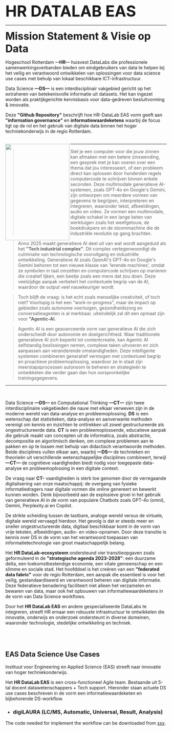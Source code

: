 <!--
https://docs.github.com/en/get-started/writing-on-github/getting-started-with-writing-and-formatting-on-github/basic-writing-and-formatting-syntax
-->


<font size="8"> **HR DATALAB EAS**</font>

***********

<font size="6"> **Mission Statement & Visie op Data**</font>


Hogeschool Rotterdam **--HR--** huisvest DataLabs die professionele samenwerkingsverbanden bieden om eindgebruikers van data te helpen bij het veilig en verantwoord ontwikkelen van oplossingen voor data science use cases met behulp van lokaal beschikbare ICT-infrastructuur.

 Data Science  **––DS––**  is een interdisciplinair vakgebied gericht op het extraheren van betekenisvolle informatie uit datasets. Het kan ingezet worden als praktijkgerichte  kennisbasis voor  data-gedreven besluitvorming & innovatie. 

Deze **"Github Repository"** beschrijft hoe HR-DataLab EAS vorm geeft aan **"information governance"** en **informatiewaardeketens** waarbij de focus ligt op de rol en het gebruik van digitale data binnen het hoger techniekonderwijs in de regio Rotterdam.
<br> <br> 


<img align="left" width="200" height="300" src="https://user-images.githubusercontent.com/684692/211400087-a93ef037-e191-4356-8fc2-4773e247ef9c.jpg">


*****


> Stel je een computer voor die jouw zinnen kan afmaken met een betere zinswending, een gesprek met je kan voeren over een thema dat jou interesseert, of een probleem direct kan oplossen door honderden regels computercode te schrijven binnen enkele seconden. Deze multimodale generatieve AI-systemen, zoals GPT-4o en Google's Gemini, zijn ontworpen om meerdere vormen van gegevens te begrijpen, interpreteren en integreren, waaronder tekst, afbeeldingen, audio en video. Ze vormen een multimodale, digitale schakel in een lange keten van werktuigen zoals het weefgetouw, de boekdrukpers en de stoommachine die de industriële revolutie op gang brachten. 

> Anno 2025 maakt generatieve AI deel uit van wat wordt aangeduid als het **"Tech industrial complex"**. Dit complex vertegenwoordigt de culminatie van technologische vooruitgang en industriële ontwikkeling. Generatieve AI zoals OpenAI's GPT-4o en Google's Gemini behoren tot een nieuwe klasse van 'lerende machines', omdat ze symbolen in taal omzetten en computercode schrijven op manieren die creatief lijken, een beetje zoals een mens dat zou doen. Deze veelzijdige aanpak verbetert het contextuele begrip van de AI, waardoor de output veel nauwkeuriger wordt. 

>Toch blijft de vraag: is het echt zoals menselijke creativiteit, of toch niet? Voorlopig is het een "work-in-progress", maar de impact op gebieden zoals autonome voertuigen, gezondheidszorg en conversatieagenten is al merkbaar. uiteindelijk zal dit een opmaat zijn voor **"Agentic-AI**.

>Agentic AI is een geavanceerde vorm van generatieve AI die zich onderscheidt door autonomie en doelgerichtheid. Waar traditionele generatieve AI zich beperkt tot contentcreatie, kan Agentic AI zelfstandig beslissingen nemen, complexe taken uitvoeren en zich aanpassen aan veranderende omstandigheden. Deze intelligente systemen combineren generatief vermogen met contextueel begrip en proactieve probleemoplossing, waardoor ze in staat zijn meerstapsprocessen autonoom te beheren en strategieën te ontwikkelen die verder gaan dan hun oorspronkelijke trainingsgegevens.

*****

<br> 


Data Science  **––DS––** en Computational Thinking  **––CT––** zijn twee interdisciplinaire vakgebieden die nauw met elkaar verweven zijn in de moderne wereld van data-analyse en probleemoplossing. **DS** is  een wetenschap dat statistieken, data-analyse en aanverwante methoden verenigt om kennis en inzichten te onttrekken uit zowel gestructureerde als ongestructureerde data. **CT** is een probleemoplossende, educatieve aanpak die gebruik maakt van concepten uit de informatica, zoals abstractie, decompositie en algoritmisch denken, om complexe problemen aan te pakken en op te lossen met behulp van didactisch verantwoorde methoden. Beide disciplines vullen elkaar aan, waarbij  **––DS––** de technieken en theorieën uit verschillende wetenschappelijke disciplines combineert, terwijl **––CT––** de cognitieve vaardigheden biedt nodig voor toegepaste data-analyse en probleemoplossing in een digitale context.

De vraag naar **CT-** vaardigheden is sterk toe genomen door de verregaande digitalisering van onze maatschappij: de overgang van fysieke informatiedragers naar digitale vormen die online genereert en bewerkt kunnen worden. Denk bijvoorbeeld aan de explosieve groei in het gebruik van generatieve AI in de vorm van populaire Chatbots zoals GPT-4o (omni), Gemini, Perplexity.ai en Copilot. 

De strikte scheiding tussen de tastbare, analoge wereld versus de virtuele, digitale wereld vervaagd hierdoor. Het gevolg is dat er steeds meer en sneller ongestructureerde data, digitaal beschikbaar komt in de vorm van vrije teksten, afbeeldingen, audio- en video-opnamen. Door deze transitie is kennis over DS in de vorm van het verantwoord toepassen van informatietechnologie van groot maatschappelijk belang. 

Het **HR DataLab-ecosysteem**  ondersteund vier transitieopgaven zoals geformuleerd in de **"strategische agenda 2023-2028"**: een duurzame delta, een toekomstbestendige economie, een vitale gemeenschap en een slimme en sociale stad. Het hoofddoel is het creëren van een **"federated data fabric"** voor de regio Rotterdam, een aanpak die essentieel is voor het veilig, gestandaardiseerd en verantwoord beheren van digitale informatie. Deze federatieve benadering faciliteert niet alleen het verzamelen en bewaren van data, maar ook het opbouwen van informatiewaardeketens in de vorm van Data Science workflows. 

Door het **HR DataLab EAS** en andere gespecialiseerde DataLabs te integreren, streeft HR ernaar een robuuste infrastructuur te ontwikkelen die innovatie, onderwijs en onderzoek ondersteunt in diverse domeinen, waaronder technologie, stedelijke ontwikkeling en techniek.


<br> <br> 


##  EAS Data Science Use Cases
Instituut voor Engineering en Applied Science (EAS) streeft naar innovatie van hoger techniekonderwijs.

Het **HR DataLab EAS** is een cross-functioneel Agile team. Bestaande uit  5-tal docent datawetenschappers + Tech support.  Hieronder staan actuele DS use cases beschreven in de vorm een informatiewaardeketen en bijbehorende DS-workflow.


### 

* ### digiLAURA (LC/MS, Automatic, Universal, Result, Analysis) </br>

 The code needed for implement the workflow can be downloaded from [xxx](https://github.com/HR-DataLab-Healthcare/RESEARCH_SUPPORT/tree/main/PROJECTS/QoLEAD/).

